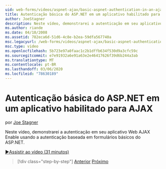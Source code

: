 ```yaml
---
uid: web-forms/videos/aspnet-ajax/basic-aspnet-authentication-in-an-ajax-enabled-application
title: Autenticação básica do ASP.NET em um aplicativo habilitado para AJAX | Microsoft Docs
author: JoeStagner
description: Neste vídeo, demonstrarei a autenticação em seu aplicativo Web AJAX Enable usando a autenticação baseada em formulários básicos do ASP.NET.
ms.author: riande
ms.date: 04/10/2008
ms.assetid: 782eca6d-51d6-4c8e-b2ea-59dfa567740a
msc.legacyurl: /web-forms/videos/aspnet-ajax/basic-aspnet-authentication-in-an-ajax-enabled-application
msc.type: video
ms.openlocfilehash: 5b723e97a0faac1c2b1dffb634f530d9a3cfc59c
ms.sourcegitcommit: e7e91932a6e91a63e2e46417626f39d6b244a3ab
ms.translationtype: MT
ms.contentlocale: pt-BR
ms.lasthandoff: 03/06/2020
ms.locfileid: "78630189"
---
```

# <a name="basic-aspnet-authentication-in-an-ajax-enabled-application"></a>Autenticação básica do ASP.NET em um aplicativo habilitado para AJAX

por [Joe Stagner](https://github.com/JoeStagner)

Neste vídeo, demonstrarei a autenticação em seu aplicativo Web AJAX Enable usando a autenticação baseada em formulários básicos do ASP.NET.

[&#9654;Assistir ao vídeo (31 minutos)](https://channel9.msdn.com/Blogs/ASP-NET-Site-Videos/basic-aspnet-authentication-in-an-ajax-enabled-application)

> [!div class="step-by-step"]
> [Anterior](implement-infinite-data-patterns-in-ajax.md)
> [Próximo](how-to-dynamically-change-css-using-the-aspnet-ajax-updatepanel.md)
